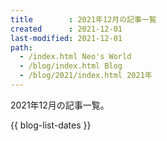 ```yaml
---
title        : 2021年12月の記事一覧
created      : 2021-12-01
last-modified: 2021-12-01
path:
  - /index.html Neo's World
  - /blog/index.html Blog
  - /blog/2021/index.html 2021年
---
```


2021年12月の記事一覧。

{{ blog-list-dates }}
